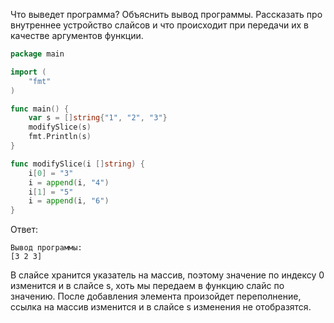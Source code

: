 Что выведет программа? Объяснить вывод программы. Рассказать про внутреннее устройство слайсов и что происходит при передачи их в качестве аргументов функции.

```go
package main

import (
	"fmt"
)

func main() {
	var s = []string{"1", "2", "3"}
	modifySlice(s)
	fmt.Println(s)
}

func modifySlice(i []string) {
	i[0] = "3"
	i = append(i, "4")
	i[1] = "5"
	i = append(i, "6")
}
```

Ответ:
```
Вывод программы:
[3 2 3]
```
В слайсе хранится указатель на массив, поэтому значение по индексу 0 изменится и в слайсе s, хоть мы передаем в функцию слайс по значению.
После добавления элемента произойдет переполнение, ссылка на массив изменится и в слайсе s изменения не отобразятся. 
